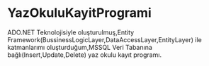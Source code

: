# YazOkuluKayitProgrami
ADO.NET Teknolojisiyle oluşturulmuş,Entity Framework(BussinessLogicLayer,DataAccessLayer,EntityLayer) ile katmanlarımı oluşturduğum,MSSQL Veri Tabanına bağlı(Insert,Update,Delete) yaz okulu kayıt programı.
